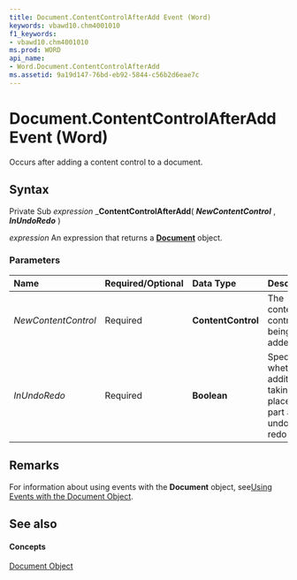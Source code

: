 ```yaml
---
title: Document.ContentControlAfterAdd Event (Word)
keywords: vbawd10.chm4001010
f1_keywords:
- vbawd10.chm4001010
ms.prod: WORD
api_name:
- Word.Document.ContentControlAfterAdd
ms.assetid: 9a19d147-76bd-eb92-5844-c56b2d6eae7c
---
```



# Document.ContentControlAfterAdd Event (Word)

Occurs after adding a content control to a document.


## Syntax

Private Sub  _expression_ _**ContentControlAfterAdd**( **_NewContentControl_** , **_InUndoRedo_** )

 _expression_ An expression that returns a **[Document](document-object-word.md)** object.


### Parameters



|**Name**|**Required/Optional**|**Data Type**|**Description**|
|:-----|:-----|:-----|:-----|
| _NewContentControl_|Required| **ContentControl**|The content control being added.|
| _InUndoRedo_|Required| **Boolean**|Specifies whether the addition is taking place as part an undo or redo action.|

## Remarks

For information about using events with the  **Document** object, see[Using Events with the Document Object](http://msdn.microsoft.com/library/using-events-with-the-document-object%28Office.15%29.aspx).


## See also


#### Concepts


[Document Object](document-object-word.md)

